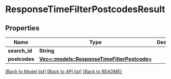 # ResponseTimeFilterPostcodesResult

## Properties

Name | Type | Description | Notes
------------ | ------------- | ------------- | -------------
**search_id** | **String** |  | 
**postcodes** | [**Vec<::models::ResponseTimeFilterPostcode>**](ResponseTimeFilterPostcode.md) |  | 

[[Back to Model list]](../README.md#documentation-for-models) [[Back to API list]](../README.md#documentation-for-api-endpoints) [[Back to README]](../README.md)


